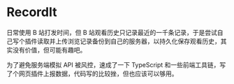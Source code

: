 # RecordIt

日常使用 B 站打发时间，但 B 站观看历史只记录最近的一千条记录，于是尝试自己写个插件读取并上传浏览记录备份到自己的服务器，以持久化保存观看历史，其实没有价值，但可能有趣吧。

为了避免服务端模拟 API 被风控，速成了一下 TypeScript 和一些前端工具链，写了个网页插件上报数据，代码写的比较挫，但也应该可以够用。